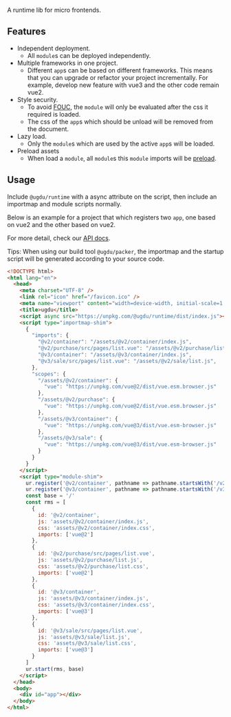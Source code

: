 A runtime lib for micro frontends.

## Features

- Independent deployment.
  - All `module`s can be deployed independently.
- Multiple frameworks in one project.
  - Different `app`s can be based on different frameworks. This means that you can upgrade or refactor your project incrementally. For example, develop new feature with vue3 and the other code remain vue2.
- Style security.
  - To avoid [FOUC](https://en.wikipedia.org/wiki/Flash_of_unstyled_content), the `module` will only be evaluated after the css it required is loaded.
  - The css of the `app`s which should be unload will be removed from the document.
- Lazy load.
  - Only the `module`s which are used by the active `app`s will be loaded.
- Preload assets
  - When load a `module`, all `module`s this `module` imports will be [preload](https://developer.mozilla.org/en-US/docs/Web/HTML/Link_types/preload).

## Usage

Include `@ugdu/runtime` with a async attribute on the script, then include an importmap and module scripts normally.

Below is an example for a project that which registers two `app`, one based on vue2 and the other based on vue2.

For more detail, check our [API docs](https://github.com/xxgjzftd/ugdu/blob/main/docs/runtime.md).

Tips: When using our build tool `@ugdu/packer`, the importmap and the startup script will be generated according to your source code.

```html
<!DOCTYPE html>
<html lang="en">
  <head>
    <meta charset="UTF-8" />
    <link rel="icon" href="/favicon.ico" />
    <meta name="viewport" content="width=device-width, initial-scale=1.0" />
    <title>ugdu</title>
    <script async src="https://unpkg.com/@ugdu/runtime/dist/index.js"></script>
    <script type="importmap-shim">
      {
        "imports": {
          "@v2/container": "/assets/@v2/container/index.js",
          "@v2/purchase/src/pages/list.vue": "/assets/@v2/purchase/list.js",
          "@v3/container": "/assets/@v3/container/index.js",
          "@v3/sale/src/pages/list.vue": "/assets/@v2/sale/list.js",
        },
        "scopes": {
          "/assets/@v2/container": {
            "vue": "https://unpkg.com/vue@2/dist/vue.esm.browser.js"
          },
          "/assets/@v2/purchase": {
            "vue": "https://unpkg.com/vue@2/dist/vue.esm.browser.js"
          },
          "/assets/@v3/container": {
            "vue": "https://unpkg.com/vue@3/dist/vue.esm-browser.js"
          },
          "/assets/@v3/sale": {
            "vue": "https://unpkg.com/vue@3/dist/vue.esm-browser.js"
          }
        }
      }
    </script>
    <script type="module-shim">
      ur.register('@v2/container', pathname => pathname.startsWith('/v2'), () => ur.load('@v2/container'))
      ur.register('@v3/container', pathname => pathname.startsWith('/v3'), () => ur.load('@v3/container'))
      const base = '/'
      const rms = [
        {
          id: '@v2/container',
          js: 'assets/@v2/container/index.js',
          css: 'assets/@v2/container/index.css',
          imports: ['vue@2']
        },
        {
          id: '@v2/purchase/src/pages/list.vue',
          js: 'assets/@v2/purchase/list.js',
          css: 'assets/@v2/purchase/list.css',
          imports: ['vue@2']
        },
        {
          id: '@v3/container',
          js: 'assets/@v3/container/index.js',
          css: 'assets/@v3/container/index.css',
          imports: ['vue@3']
        },
        {
          id: '@v3/sale/src/pages/list.vue',
          js: 'assets/@v3/sale/list.js',
          css: 'assets/@v3/sale/list.css',
          imports: ['vue@3']
        }
      ]
      ur.start(rms, base)
    </script>
  </head>
  <body>
    <div id="app"></div>
  </body>
</html>
```
